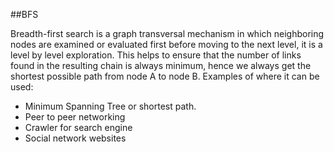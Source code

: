 ##BFS

Breadth-first search is a graph transversal mechanism in which neighboring nodes are examined or evaluated first before moving to the next level, it is a level by level exploration. This helps to ensure that the number of links found in the resulting chain is always minimum, hence we always get the shortest possible path from node A to node B. Examples of where it can be used:

 - Minimum Spanning Tree or shortest path.
 - Peer to peer networking
 - Crawler for search engine
 - Social network websites
